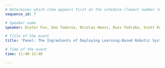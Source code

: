 ```yaml
---
# Determines which item appears first on the schedule (lowest number (0) appears first)
sequence_id: 7

# Speaker name
speaker: Dieter Fox, Emo Todorov, Nicolas Heess, Russ Tedrake, Scott Kuindersma

# Title of the event
title: 'Panel: The Ingredients of Deploying Learning-Based Robotic Systems'

# Time of the event
time: 11:40-12:40

---
```

